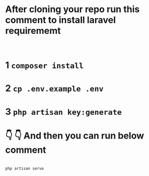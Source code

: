 # After cloning your repo run this comment to install laravel requirememt
<br>

# 1 ` composer install `

# 2 ` cp .env.example .env `

# 3 ` php artisan key:generate `

# :point_down:  :point_down:  And then you can run below comment 

<br> ` php artisan serve `
